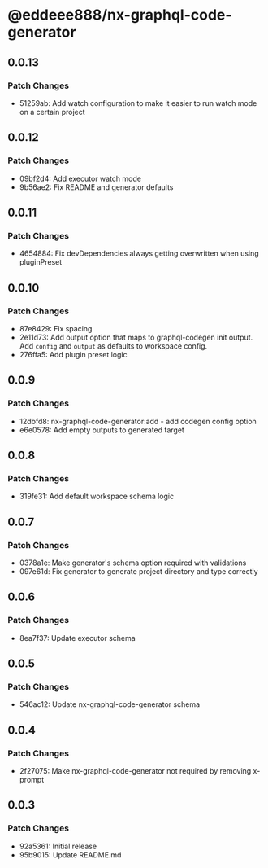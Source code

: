 # @eddeee888/nx-graphql-code-generator

## 0.0.13

### Patch Changes

- 51259ab: Add watch configuration to make it easier to run watch mode on a certain project

## 0.0.12

### Patch Changes

- 09bf2d4: Add executor watch mode
- 9b56ae2: Fix README and generator defaults

## 0.0.11

### Patch Changes

- 4654884: Fix devDependencies always getting overwritten when using pluginPreset

## 0.0.10

### Patch Changes

- 87e8429: Fix spacing
- 2e11d73: Add output option that maps to graphql-codegen init output. Add `config` and `output` as defaults to workspace config.
- 276ffa5: Add plugin preset logic

## 0.0.9

### Patch Changes

- 12dbfd8: nx-graphql-code-generator:add - add codegen config option
- e6e0578: Add empty outputs to generated target

## 0.0.8

### Patch Changes

- 319fe31: Add default workspace schema logic

## 0.0.7

### Patch Changes

- 0378a1e: Make generator's schema option required with validations
- 097e61d: Fix generator to generate project directory and type correctly

## 0.0.6

### Patch Changes

- 8ea7f37: Update executor schema

## 0.0.5

### Patch Changes

- 546ac12: Update nx-graphql-code-generator schema

## 0.0.4

### Patch Changes

- 2f27075: Make nx-graphql-code-generator not required by removing x-prompt

## 0.0.3

### Patch Changes

- 92a5361: Initial release
- 95b9015: Update README.md
